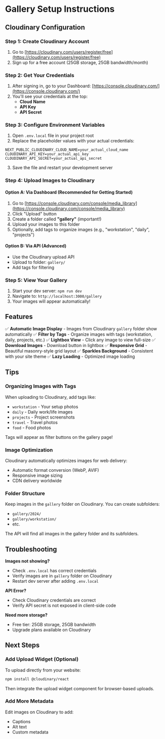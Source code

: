# Gallery Setup Instructions

## Cloudinary Configuration

### Step 1: Create Cloudinary Account
1. Go to [https://cloudinary.com/users/register/free](https://cloudinary.com/users/register/free)
2. Sign up for a free account (25GB storage, 25GB bandwidth/month)

### Step 2: Get Your Credentials
1. After signing in, go to your Dashboard: [https://console.cloudinary.com/](https://console.cloudinary.com/)
2. You'll see your credentials at the top:
   - **Cloud Name**
   - **API Key**
   - **API Secret**

### Step 3: Configure Environment Variables
1. Open `.env.local` file in your project root
2. Replace the placeholder values with your actual credentials:

```env
NEXT_PUBLIC_CLOUDINARY_CLOUD_NAME=your_actual_cloud_name
CLOUDINARY_API_KEY=your_actual_api_key
CLOUDINARY_API_SECRET=your_actual_api_secret
```

3. Save the file and restart your development server

### Step 4: Upload Images to Cloudinary

#### Option A: Via Dashboard (Recommended for Getting Started)
1. Go to [https://console.cloudinary.com/console/media_library](https://console.cloudinary.com/console/media_library)
2. Click "Upload" button
3. Create a folder called **"gallery"** (important!)
4. Upload your images to this folder
5. Optionally, add tags to organize images (e.g., "workstation", "daily", "projects")

#### Option B: Via API (Advanced)
- Use the Cloudinary upload API
- Upload to folder: `gallery/`
- Add tags for filtering

### Step 5: View Your Gallery
1. Start your dev server: `npm run dev`
2. Navigate to: `http://localhost:3000/gallery`
3. Your images will appear automatically!

## Features

✅ **Automatic Image Display** - Images from Cloudinary `gallery` folder show automatically
✅ **Filter by Tags** - Organize images with tags (workstation, daily, projects, etc.)
✅ **Lightbox View** - Click any image to view full-size
✅ **Download Images** - Download button in lightbox
✅ **Responsive Grid** - Beautiful masonry-style grid layout
✅ **Sparkles Background** - Consistent with your site theme
✅ **Lazy Loading** - Optimized image loading

## Tips

### Organizing Images with Tags
When uploading to Cloudinary, add tags like:
- `workstation` - Your setup photos
- `daily` - Daily work/life images
- `projects` - Project screenshots
- `travel` - Travel photos
- `food` - Food photos

Tags will appear as filter buttons on the gallery page!

### Image Optimization
Cloudinary automatically optimizes images for web delivery:
- Automatic format conversion (WebP, AVIF)
- Responsive image sizing
- CDN delivery worldwide

### Folder Structure
Keep images in the `gallery` folder on Cloudinary. You can create subfolders:
- `gallery/2024/`
- `gallery/workstation/`
- etc.

The API will find all images in the gallery folder and its subfolders.

## Troubleshooting

**Images not showing?**
- Check `.env.local` has correct credentials
- Verify images are in `gallery` folder on Cloudinary
- Restart dev server after adding `.env.local`

**API Error?**
- Check Cloudinary credentials are correct
- Verify API secret is not exposed in client-side code

**Need more storage?**
- Free tier: 25GB storage, 25GB bandwidth
- Upgrade plans available on Cloudinary

## Next Steps

### Add Upload Widget (Optional)
To upload directly from your website:
```bash
npm install @cloudinary/react
```

Then integrate the upload widget component for browser-based uploads.

### Add More Metadata
Edit images on Cloudinary to add:
- Captions
- Alt text
- Custom metadata
